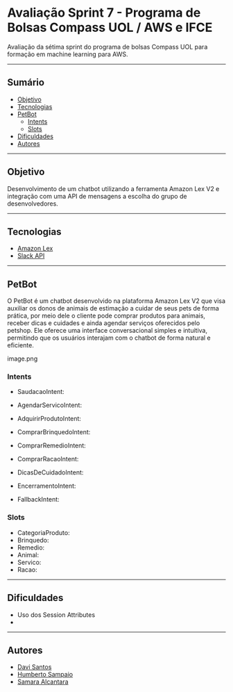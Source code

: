 # Avaliação Sprint 7 - Programa de Bolsas Compass UOL / AWS e IFCE

Avaliação da sétima sprint do programa de bolsas Compass UOL para formação em machine learning para AWS.


***

## Sumário

* [Objetivo](#objetivo)
* [Tecnologias](#tecnologias)
* [PetBot](#petbot)
  * [Intents](#intents)
  * [Slots](#slots)
* [Dificuldades](#dificuldades)
* [Autores](#autores)

***
## Objetivo

Desenvolvimento de um chatbot utilizando a ferramenta Amazon Lex V2 e integração com uma API de mensagens a escolha do grupo de desenvolvedores.

*** 
## Tecnologias

* [Amazon Lex](https://aws.amazon.com/pt/lex/) 
* [Slack API](https://api.slack.com/)
*** 
## PetBot

O PetBot é um chatbot desenvolvido na plataforma Amazon Lex V2 que visa auxiliar os donos de animais de estimação a cuidar de seus pets de forma prática, por meio dele o cliente pode comprar produtos para animais, receber dicas e cuidades e ainda agendar serviços oferecidos pelo petshop. 
Ele oferece uma interface conversacional simples e intuitiva, permitindo que os usuários interajam com o chatbot de forma natural e eficiente.

image.png

### Intents

* SaudacaoIntent:

* AgendarServicoIntent:

* AdquirirProdutoIntent:

* ComprarBrinquedoIntent:

* ComprarRemedioIntent:

* ComprarRacaoIntent:

* DicasDeCuidadoIntent:

* EncerramentoIntent:

* FallbackIntent:

### Slots

* CategoriaProduto:
* Brinquedo:
* Remedio:
* Animal:
* Servico:
* Racao:


***

## Dificuldades

- Uso dos Session Attributes
- 

***

## Autores

* [Davi Santos](https://github.com/davi222-santos)
* [Humberto Sampaio](https://github.com/Humbert010)
* [Samara Alcantara](https://github.com/SamaraAlcantara)
